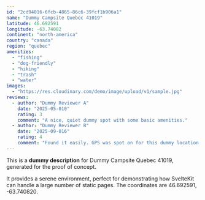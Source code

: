 ```yaml
---
id: "2cd94016-6fcb-4865-86c6-39fcf1b906a1"
name: "Dummy Campsite Quebec 41019"
latitude: 46.692591
longitude: -63.74082
continent: "north-america"
country: "canada"
region: "quebec"
amenities:
  - "fishing"
  - "dog-friendly"
  - "hiking"
  - "trash"
  - "water"
images:
  - "https://res.cloudinary.com/demo/image/upload/v1/sample.jpg"
reviews:
  - author: "Dummy Reviewer A"
    date: "2025-05-010"
    rating: 3
    comment: "A nice, quiet dummy spot with some basic amenities."
  - author: "Dummy Reviewer B"
    date: "2025-09-016"
    rating: 4
    comment: "Found it easily. GPS was spot on for this dummy location."
---
```


This is a **dummy description** for Dummy Campsite Quebec 41019, generated for the proof of concept.

It provides a serene environment, perfect for demonstrating how SvelteKit can handle a large number of static pages. The coordinates are 46.692591, -63.740820.
